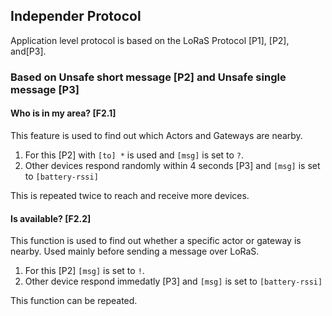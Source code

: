 ## Independer Protocol

Application level protocol is based on the LoRaS Protocol \[P1\], \[P2\], and\[P3\].

### Based on Unsafe short message \[P2\] and Unsafe single message \[P3\]

#### Who is in my area? \[F2.1\]

This feature is used to find out which Actors and Gateways are nearby.

1. For this \[P2\] with `[to] *` is used and `[msg]` is set to `?`. 
2. Other devices respond randomly within 4 seconds \[P3\] and `[msg]` is set to `[battery-rssi]`

This is repeated twice to reach and receive more devices.

#### Is available? \[F2.2\]

This function is used to find out whether a specific actor or gateway is nearby. Used mainly before sending a message over LoRaS.

1. For this \[P2\] `[msg]` is set to `!`.
2. Other device respond immedatly \[P3\] and `[msg]` is set to `[battery-rssi]`

This function can be repeated.
